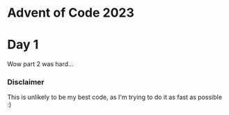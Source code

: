 # Advent of Code 2023

# Day 1
Wow part 2 was hard...

### Disclaimer
This is unlikely to be my best code, as I'm trying to do it as fast as possible :)